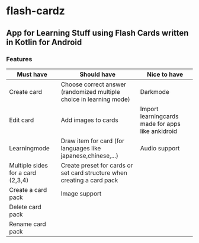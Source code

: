# flash-cardz

## App for Learning Stuff using Flash Cards written in Kotlin for Android

### Features
| Must have    | Should have                                                         | Nice to have                                      |
|--------------|---------------------------------------------------------------------|---------------------------------------------------|
| Create card  | Choose correct answer (randomized multiple choice in learning mode) | Darkmode                                          |
| Edit card    | Add images to cards                                                 | Import learningcards made for apps like ankidroid |
| Learningmode | Draw item for card (for languages like japanese,chinese,...)        | Audio support                                     |
| Multiple sides for a card (2,3,4)| Create preset for cards or set card structure when creating a card pack | |
| Create a card pack| Image support | |
| Delete card pack |||
| Rename card pack |||

